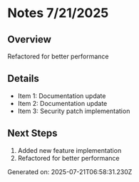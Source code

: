 # Notes 7/21/2025

## Overview
Refactored for better performance

## Details
- Item 1: Documentation update
- Item 2: Documentation update
- Item 3: Security patch implementation

## Next Steps
1. Added new feature implementation
2. Refactored for better performance

Generated on: 2025-07-21T06:58:31.230Z
